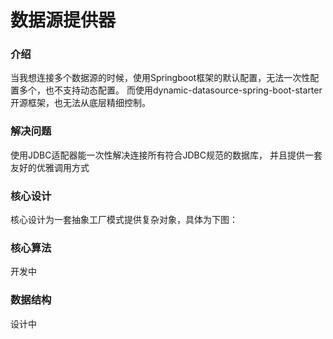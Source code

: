 # 数据源提供器
### 介绍
当我想连接多个数据源的时候，使用Springboot框架的默认配置，无法一次性配置多个，也不支持动态配置。
而使用dynamic-datasource-spring-boot-starter开源框架，也无法从底层精细控制。

### 解决问题
使用JDBC适配器能一次性解决连接所有符合JDBC规范的数据库，
并且提供一套友好的优雅调用方式

### 核心设计
核心设计为一套抽象工厂模式提供复杂对象，具体为下图：

### 核心算法
开发中

### 数据结构
设计中